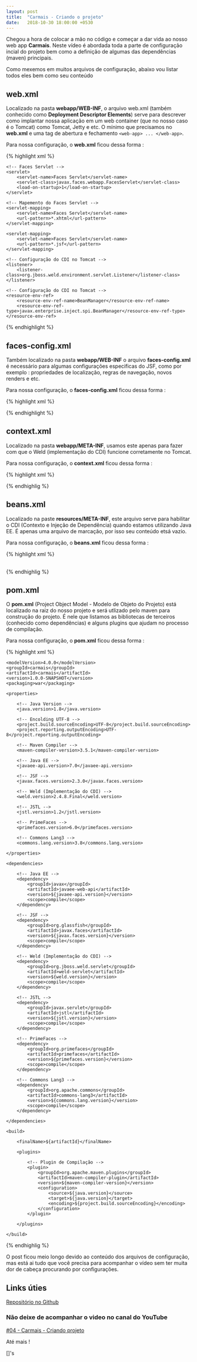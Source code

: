 ```yaml
---
layout: post
title:  "Carmais - Criando o projeto"
date:   2018-10-30 18:00:00 +0530
---
```


Chegou a hora de colocar a mão no código e começar a dar vida ao nosso web app **Carmais**.
Neste vídeo é abordada toda a parte de configuração incial do projeto bem como a definição de algumas das dependências (maven) principais. 


Como mexemos em muitos arquivos de configuração, abaixo vou listar todos eles bem como seu conteúdo

## web.xml

Localizado na pasta **webapp/WEB-INF**, o arquivo web.xml (também conhecido como **Deployment Descriptor Elements**)
serve para descrever como implantar nossa aplicação em um web container (que no nosso caso é o Tomcat) como Tomcat, Jetty e etc.
O mínimo que precisamos no **web.xml** e uma tag de abertura e fechamento `<web-app> ... </web-app>`.

Para nossa configuração, o **web.xml** ficou dessa forma :

{% highlight xml %}
<?xml version="1.0" encoding="UTF-8"?>
<web-app xmlns:xsi="http://www.w3.org/2001/XMLSchema-instance"
	xmlns="http://xmlns.jcp.org/xml/ns/javaee"
	xsi:schemaLocation="http://xmlns.jcp.org/xml/ns/javaee http://xmlns.jcp.org/xml/ns/javaee/web-app_3_1.xsd"
	version="3.1">	
	
	<!-- Faces Servlet -->
    <servlet>
		<servlet-name>Faces Servlet</servlet-name>
		<servlet-class>javax.faces.webapp.FacesServlet</servlet-class>
		<load-on-startup>1</load-on-startup>
	</servlet>
	
	<!-- Mapemento do Faces Servlet -->
	<servlet-mapping>
		<servlet-name>Faces Servlet</servlet-name>
		<url-pattern>*.xhtml</url-pattern>
	</servlet-mapping>
	
	<servlet-mapping>
		<servlet-name>Faces Servlet</servlet-name>
		<url-pattern>*.jsf</url-pattern>
	</servlet-mapping>
	
	<!-- Configuração do CDI no Tomcat -->
	<listener>
   		<listener-class>org.jboss.weld.environment.servlet.Listener</listener-class>
	</listener>

	<!-- Configuração do CDI no Tomcat -->
	<resource-env-ref>
   		<resource-env-ref-name>BeanManager</resource-env-ref-name>
   		<resource-env-ref-type>javax.enterprise.inject.spi.BeanManager</resource-env-ref-type>
	</resource-env-ref>
	
</web-app>
{% endhighlight %}

## faces-config.xml

Também localizado na pasta **webapp/WEB-INF** o arquivo **faces-config.xml** é necessário para algumas configurações especificas do JSF, como por exemplo : propriedades de localização, regras de navegação, novos renders e etc.


Para nossa configuração, o **faces-config.xml** ficou dessa forma :

{% highlight xml %}
<?xml version="1.0"?>
<faces-config version="2.2" xmlns="http://xmlns.jcp.org/xml/ns/javaee"
	xmlns:xsi="http://www.w3.org/2001/XMLSchema-instance"
	xsi:schemaLocation="http://xmlns.jcp.org/xml/ns/javaee http://xmlns.jcp.org/xml/ns/javaee/web-facesconfig_2_2.xsd">

</faces-config>
{% endhighlight %}

## context.xml

Localizado na pasta **webapp/META-INF**, usamos este apenas para fazer com que o Weld (implementação do CDI) funcione corretamente no Tomcat.


Para nossa configuração, o **context.xml** ficou dessa forma :

{% highlight xml %}
<?xml version="1.0" encoding="UTF-8"?>
<Context>
    <Manager pathname=""/>
    <Resource name="BeanManager" auth="Container" 
        type="javax.enterprise.inject.spi.BeanManager" 
        factory="org.jboss.weld.resources.ManagerObjectFactory"/>
</Context>
{% endhighlig %}

## beans.xml

Localizado na paste **resources/META-INF**, este arquivo serve para habilitar o CDI (Contexto e Injeção de Dependência) quando estamos utilizando Java EE. É apenas uma arquivo de marcação, por isso seu conteúdo etsá vazio.


Para nossa configuração, o **beans.xml** ficou dessa forma :

{% highlight xml %}
<?xml version="1.0" encoding="UTF-8"?>
<beans xmlns="http://xmlns.jcp.org/xml/ns/javaee"
       xmlns:xsi="http://www.w3.org/2001/XMLSchema-instance"
       xsi:schemaLocation="http://xmlns.jcp.org/xml/ns/javaee http://xmlns.jcp.org/xml/ns/javaee/beans_1_1.xsd"
       version="1.1" bean-discovery-mode="all">      
</beans>
{% endhighlig %}

## pom.xml

O **pom.xml** (Project Object Model - Modelo de Objeto do Projeto) está localizado na raiz do nosso projeto e será utlizado pelo maven para construção do projeto. É nele que listamos as bibliotecas de terceiros (conhecido como dependências) e alguns plugins que ajudam no processo de compilação.  


Para nossa configuração, o **pom.xml** ficou dessa forma :

{% highlight xml %}
<project xmlns="http://maven.apache.org/POM/4.0.0"
	xmlns:xsi="http://www.w3.org/2001/XMLSchema-instance"
	xsi:schemaLocation="http://maven.apache.org/POM/4.0.0 http://maven.apache.org/xsd/maven-4.0.0.xsd">
	
	<modelVersion>4.0.0</modelVersion>
	<groupId>carmais</groupId>
	<artifactId>carmais</artifactId>
	<version>1.0.0-SNAPSHOT</version>
	<packaging>war</packaging>
	
	<properties>
		
		<!-- Java Version -->
		<java.version>1.8</java.version>

		<!-- Encolding UTF-8 -->
		<project.build.sourceEncoding>UTF-8</project.build.sourceEncoding>
		<project.reporting.outputEncoding>UTF-8</project.reporting.outputEncoding>

		<!-- Maven Compiler -->
		<maven-compiler-version>3.5.1</maven-compiler-version>
	
		<!-- Java EE -->
		<javaee-api.version>7.0</javaee-api.version>
		
		<!-- JSF -->
		<javax.faces.version>2.3.0</javax.faces.version>
		
		<!-- Weld (Implementação do CDI) -->
		<weld.version>2.4.8.Final</weld.version>
		
		<!-- JSTL -->
		<jstl.version>1.2</jstl.version>

		<!-- PrimeFaces -->
		<primefaces.version>6.0</primefaces.version>
		
		<!-- Commons Lang3 -->
		<commons.lang.version>3.8</commons.lang.version>
		
	</properties>
	
	<dependencies>
		
		<!-- Java EE -->
		<dependency>
			<groupId>javax</groupId>
			<artifactId>javaee-web-api</artifactId>
			<version>${javaee-api.version}</version>
			<scope>compile</scope>
		</dependency>
		
		<!-- JSF -->		
		<dependency>
			<groupId>org.glassfish</groupId>
			<artifactId>javax.faces</artifactId>
			<version>${javax.faces.version}</version>
			<scope>compile</scope>
		</dependency>
		
		<!-- Weld (Implementação do CDI) -->
		<dependency>
		    <groupId>org.jboss.weld.servlet</groupId>
		    <artifactId>weld-servlet</artifactId>
		    <version>${weld.version}</version>
		    <scope>compile</scope>
		</dependency>
		
		<!-- JSTL -->
		<dependency>
			<groupId>javax.servlet</groupId>
			<artifactId>jstl</artifactId>
			<version>${jstl.version}</version>
			<scope>compile</scope>
		</dependency>
		
		<!-- PrimeFaces -->
		<dependency>  
		    <groupId>org.primefaces</groupId>  
		    <artifactId>primefaces</artifactId>  
		    <version>${primefaces.version}</version>  
		    <scope>compile</scope>
		</dependency>  
		
    	<!-- Commons Lang3 -->
		<dependency>
			<groupId>org.apache.commons</groupId>
			<artifactId>commons-lang3</artifactId>
			<version>${commons.lang.version}</version>
			<scope>compile</scope>
		</dependency>
	
	</dependencies>
	
	<build>
	
		<finalName>${artifactId}</finalName>
		
		<plugins>
			
			<!-- Plugin de Compilação -->
            <plugin>
                <groupId>org.apache.maven.plugins</groupId>
                <artifactId>maven-compiler-plugin</artifactId>
                <version>${maven-compiler-version}</version>
                <configuration>
                    <source>${java.version}</source>
                    <target>${java.version}</target>
                    <encoding>${project.build.sourceEncoding}</encoding>
                </configuration>
            </plugin>
			
		</plugins>
	
	</build>
	
</project>
{% endhighlig %}


O post ficou meio longo devido ao conteúdo dos arquivos de configuração, mas está ai tudo que você precisa para acompanhar o vídeo sem ter muita dor de cabeça procurando por configurações.

## Links úties

[Repositório no Github]()

### Não deixe de acompanhar o video no canal do YouTube

[#04 - Carmais - Criando projeto]()

Até mais !

[]'s
